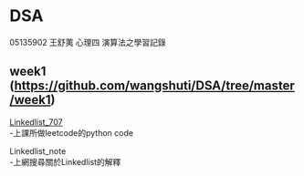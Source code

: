 # DSA
05135902 王舒荑 心理四 演算法之學習記錄

## week1 (https://github.com/wangshuti/DSA/tree/master/week1)
[Linkedlist_707](https://github.com/wangshuti/DSA/blob/master/week1/Linkedlist_707.py)    
-上課所做leetcode的python code  
  
Linkedlist_note  
-上網搜尋關於Linkedlist的解釋  
